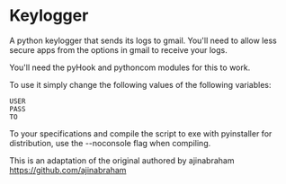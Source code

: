# Keylogger
A python keylogger that sends its logs to gmail. You'll need to allow less secure apps from the options in gmail to receive your logs.

You'll need the pyHook and pythoncom modules for this to work.

To use it simply change the following values of the following variables:

```
USER
PASS
TO
```

To your specifications and compile the script to exe with pyinstaller for distribution, use the --noconsole flag when compiling.

This is an adaptation of the original authored by ajinabraham https://github.com/ajinabraham

